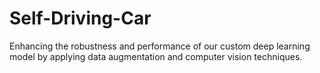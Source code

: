 # Self-Driving-Car
Enhancing the robustness and performance of our custom deep learning model by applying data augmentation and computer vision techniques.
